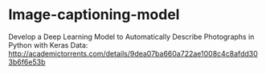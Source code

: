 # Image-captioning-model
Develop a Deep Learning Model to Automatically Describe Photographs in Python with Keras
Data: http://academictorrents.com/details/9dea07ba660a722ae1008c4c8afdd303b6f6e53b
